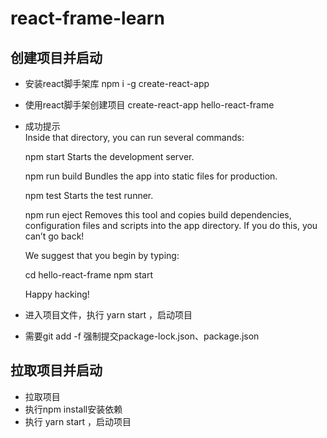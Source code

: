 # react-frame-learn

## 创建项目并启动
- 安装react脚手架库
  npm i -g create-react-app
- 使用react脚手架创建项目
  create-react-app hello-react-frame
- 成功提示 <br/>
  Inside that directory, you can run several commands:

  npm start
    Starts the development server.

  npm run build
    Bundles the app into static files for production.

  npm test
    Starts the test runner.

  npm run eject
    Removes this tool and copies build dependencies, configuration files
    and scripts into the app directory. If you do this, you can’t go back!

  We suggest that you begin by typing:

  cd hello-react-frame
  npm start

  Happy hacking!
- 进入项目文件，执行 yarn start ，启动项目
- 需要git add -f 强制提交package-lock.json、package.json

## 拉取项目并启动
- 拉取项目
- 执行npm install安装依赖
- 执行 yarn start ，启动项目
